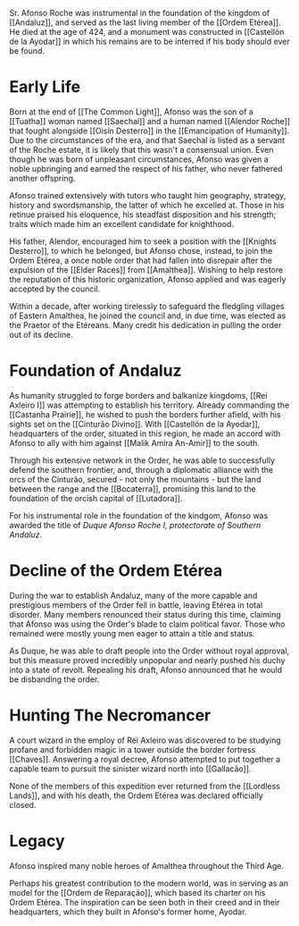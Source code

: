 Sr. Afonso Roche was instrumental in the foundation of the kingdom of [[Andaluz]], and served as the last living member of the [[Ordem Etérea]]. He died at the age of 424, and a monument was constructed in [[Castellón de la Ayodar]] in which his remains are to be interred if his body should ever be found.

# Early Life

Born at the end of [[The Common Light]], Afonso was the son of a [[Tuatha]] woman named [[Saechal]] and a human named [[Alendor Roche]] that fought alongside [[Oisín Desterro]] in the [[Emancipation of Humanity]]. Due to the circumstances of the era, and that Saechal is listed as a servant of the Roche estate, it is likely that this wasn't a consensual union. Even though he was born of unpleasant circumstances, Afonso was given a noble upbringing and earned the respect of his father, who never fathered another offspring.

Afonso trained extensively with tutors who taught him geography, strategy, history and swordsmanship, the latter of which he excelled at. Those in his retinue praised his eloquence, his steadfast disposition and his strength; traits which made him an excellent candidate for knighthood.

His father, Alendor, encouraged him to seek a position with the [[Knights Desterro]], to which he belonged, but Afonso chose, instead, to join the Ordem Etérea, a once noble order that had fallen into disrepair after the expulsion of the [[Elder Races]] from [[Amalthea]]. Wishing to help restore the reputation of this historic organization, Afonso applied and was eagerly accepted by the council.

Within a decade, after working tirelessly to safeguard the fledgling villages of Eastern Amalthea, he joined the council and, in due time, was elected as the Praetor of the Etéreans. Many credit his dedication in pulling the order out of its decline.

# Foundation of Andaluz

As humanity struggled to forge borders and balkanize kingdoms, [[Rei Axleiro I]] was attempting to establish his territory. Already commanding the [[Castanha Prairie]], he wished to push the borders further afield, with his sights set on the [[Cinturão Divino]]. With [[Castellón de la Ayodar]], headquarters of the order, situated in this region, he made an accord with Afonso to ally with him against [[Malik Amira An-Amir]] to the south.

Through his extensive network in the Order, he was able to successfully defend the southern frontier, and, through a diplomatic alliance with the orcs of the Cinturão, secured - not only the mountains - but the land between the range and the [[Bocaterra]], promising this land to the foundation of the orcish capital of [[Lutadora]].

For his instrumental role in the foundation of the kindgom, Afonso was awarded the title of *Duque Afonso Roche I, protectorate of Southern Andaluz*.

# Decline of the Ordem Etérea

During the war to establish Andaluz, many of the more capable and prestigious members of the Order fell in battle, leaving Etérea in total disorder. Many members renounced their status during this time, claiming that Afonso was using the Order's blade to claim political favor. Those who remained were mostly young men eager to attain a title and status.

As Duque, he was able to draft people into the Order without royal approval, but this measure proved incredibly unpopular and nearly pushed his duchy into a state of revolt.  Repealing his draft, Afonso announced that he would be disbanding the order.

# Hunting The Necromancer

A court wizard in the employ of Rei Axleiro was discovered to be studying profane and forbidden magic in a tower outside the border fortress [[Chaves]]. Answering a royal decree, Afonso attempted to put together a capable team  to pursuit the sinister wizard north into [[Gallacão]].

None of the members of this expedition ever returned from the [[Lordless Lands]], and with his death, the Ordem Etérea was declared officially closed.

# Legacy

Afonso inspired many noble heroes of Amalthea throughout the Third Age. 

Perhaps his greatest contribution to the modern world, was in serving as an model for the [[Ordem de Reparação]], which based its charter on his Ordem Etérea. The inspiration can be seen both in their creed and in their headquarters, which they built in Afonso's former home, Ayodar.



